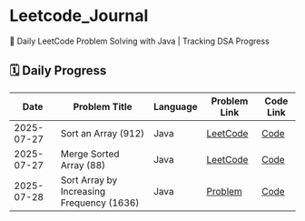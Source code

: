 # Leetcode_Journal
📘 Daily LeetCode Problem Solving with Java | Tracking DSA Progress
## 🗓️ Daily Progress

| Date       | Problem Title         | Language | Problem Link | Code Link |
|------------|------------------------|----------|--------------|-----------|
| 2025-07-27 | Sort an Array (912)    | Java     | [LeetCode](https://leetcode.com/problems/sort-an-array/) | [Code](Java/2025-07-27__SortAnArray_912.java) |
| 2025-07-27 | Merge Sorted Array (88) | Java | [LeetCode](https://leetcode.com/problems/merge-sorted-array/) | [Code](./88_MergeSortedArray.java) |
| 2025-07-28 | Sort Array by Increasing Frequency (1636) | Java | [Problem](https://leetcode.com/problems/sort-array-by-increasing-frequency/description/) | [Code](https://github.com/itzabhi10/leetcode-solutions/blob/main/2025_07_28_SortByFreq.java) |


